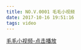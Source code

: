 ```yaml
---
title: NO.V.0001 毛毛小视频
date: 2017-10-16 19:51:16
tags: video
---
```


[毛毛小视频-点击播放](http://mmimg.nuoluan.com/blog/20171016/v1.mp4 "小视频")